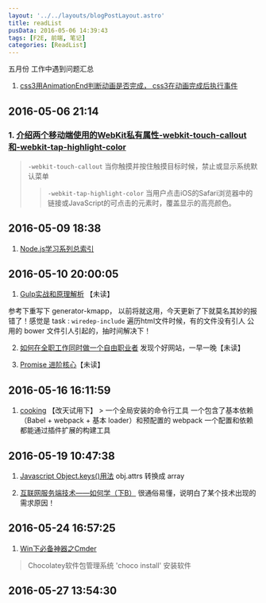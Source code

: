 ```yaml
---
layout: '../../layouts/blogPostLayout.astro'
title: readList
pusData: 2016-05-06 14:39:43
tags: [F2E, 前端, 笔记]
categories: [ReadList]
---
```


五月份 工作中遇到问题汇总

<!-- more -->

  1. [css3用AnimationEnd判断动画是否完成， css3在动画完成后执行事件](http://blog.csdn.net/kongjiea/article/details/38614695)

## 2016-05-06 21:14

### 1. [介绍两个移动端使用的WebKit私有属性-webkit-touch-callout和-webkit-tap-highlight-color](http://www.css88.com/archives/5393)
  >
  > `-webkit-touch-callout` 当你触摸并按住触摸目标时候，禁止或显示系统默认菜单
  >
  > > `-webkit-tap-highlight-color` 当用户点击iOS的Safari浏览器中的链接或JavaScript的可点击的元素时，覆盖显示的高亮颜色。

## 2016-05-09 18:38

  1. [Node.js学习系列总索引](http://www.cnblogs.com/zhongweiv/p/nodejs.html)

## 2016-05-10 20:00:05

  1. [Gulp实战和原理解析](http://i5ting.github.io/stuq-gulp/) 【未读】

  参考下重写下 generator-kmapp， 以前将就这用，今天更新了下就莫名其妙的报错了！感觉是 task : `wiredep-include` 遍历html文件时候，有的文件没有引人 公用的 bower 文件引人引起的，抽时间解决下！

  2. [如何在全职工作同时做一个自由职业者](http://yizaoyiwan.com/stories/23) 发现个好网站，一早一晚【未读】

  3. [Promise 进阶核心](http://yizaoyiwan.com/stories/23)【未读】

## 2016-05-16 16:11:59

  1. [cooking](http://cookingjs.github.io/intro.html) 【改天试用下】
    > 一个全局安装的命令行工具
      一个包含了基本依赖（Babel + webpack + 基本 loader）和预配置的 webpack
      一个配置和依赖都能通过插件扩展的构建工具

## 2016-05-19 10:47:38

  1. [Javascript Object.keys()用法](http://www.webhek.com/javascript-object-keys) obj.attrs 转换成 array

  2. [互联网服务端技术——如何学（下B）](http://mp.weixin.qq.com/s?__biz=MzA3MDExNzcyNA==&mid=2650392056&idx=1&sn=0e0cd289b852d41567e475d911763e63&scene=0#wechat_redirect) 很通俗易懂，说明白了某个技术出现的需求原因！

## 2016-05-24 16:57:25

  1. [Win下必备神器之Cmder](https://segmentfault.com/a/1190000004408436)

  >Chocolatey软件包管理系统 'choco install' 安装软件

## 2016-05-27 13:54:30

